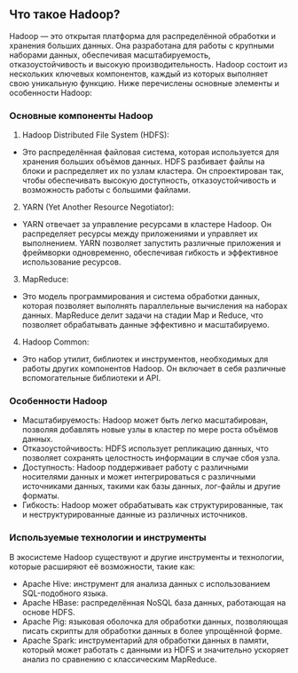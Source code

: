 ## Что такое Hadoop?

Hadoop — это открытая платформа для распределённой обработки и хранения больших данных. Она разработана для работы с крупными наборами данных, обеспечивая масштабируемость, отказоустойчивость и высокую производительность. Hadoop состоит из нескольких ключевых компонентов, каждый из которых выполняет свою уникальную функцию. Ниже перечислены основные элементы и особенности Hadoop:

### Основные компоненты Hadoop

1. Hadoop Distributed File System (HDFS):
- Это распределённая файловая система, которая используется для хранения больших объёмов данных. HDFS разбивает файлы на блоки и распределяет их по узлам кластера. Он спроектирован так, чтобы обеспечивать высокую доступность, отказоустойчивость и возможность работы с большими файлами.

2. YARN (Yet Another Resource Negotiator):
- YARN отвечает за управление ресурсами в кластере Hadoop. Он распределяет ресурсы между приложениями и управляет их выполнением. YARN позволяет запустить различные приложения и фреймворки одновременно, обеспечивая гибкость и эффективное использование ресурсов.

3. MapReduce:
- Это модель программирования и система обработки данных, которая позволяет выполнять параллельные вычисления на наборах данных. MapReduce делит задачи на стадии Map и Reduce, что позволяет обрабатывать данные эффективно и масштабируемо.

4. Hadoop Common:
- Это набор утилит, библиотек и инструментов, необходимых для работы других компонентов Hadoop. Он включает в себя различные вспомогательные библиотеки и API.

### Особенности Hadoop

- Масштабируемость: Hadoop может быть легко масштабирован, позволяя добавлять новые узлы в кластер по мере роста объёмов данных.
- Отказоустойчивость: HDFS использует репликацию данных, что позволяет сохранять целостность информации в случае сбоя узла.
- Доступность: Hadoop поддерживает работу с различными носителями данных и может интегрироваться с различными источниками данных, такими как базы данных, лог-файлы и другие форматы.
- Гибкость: Hadoop может обрабатывать как структурированные, так и неструктурированные данные из различных источников.

### Используемые технологии и инструменты

В экосистеме Hadoop существуют и другие инструменты и технологии, которые расширяют её возможности, такие как:
- Apache Hive: инструмент для анализа данных с использованием SQL-подобного языка.
- Apache HBase: распределённая NoSQL база данных, работающая на основе HDFS.
- Apache Pig: языковая оболочка для обработки данных, позволяющая писать скрипты для обработки данных в более упрощённой форме.
- Apache Spark: инструментарий для обработки данных в памяти, который может работать с данными из HDFS и значительно ускоряет анализ по сравнению с классическим MapReduce.
